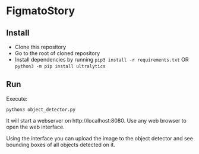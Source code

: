 # FigmatoStory

## Install

* Clone this repository
* Go to the root of cloned repository
* Install dependencies by running `pip3 install -r requirements.txt` OR `python3 -m pip install ultralytics`

## Run

Execute:

```
python3 object_detector.py
```
It will start a webserver on http://localhost:8080. Use any web browser to open the web interface.

Using the interface you can upload the image to the object detector and see bounding boxes of all objects detected on it.